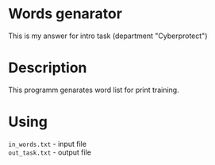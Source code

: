 # Words genarator

This is my answer for intro task (department "Cyberprotect")

# Description

This programm genarates word list for print training.

# Using

```in_words.txt``` - input file\
```out_task.txt``` - output file